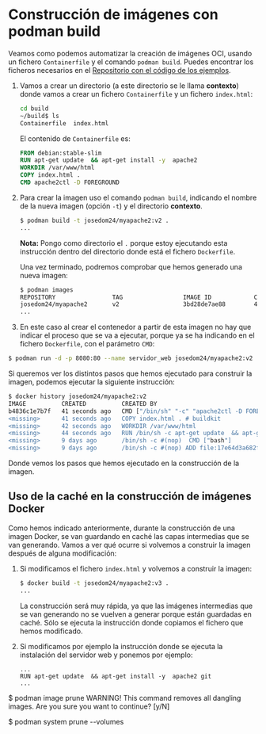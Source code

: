 # Construcción de imágenes con podman build

Veamos como podemos automatizar la creación de imágenes OCI, usando un fichero `Containerfile` y el comando `podman build`. Puedes encontrar los ficheros necesarios en el [Repositorio con el código de los ejemplos](xxx).

1. Vamos a crear un directorio (a este directorio se le llama **contexto**) donde vamos a crear un fichero `Containerfile` y un fichero `index.html`:

    ```bash
    cd build
    ~/build$ ls
    Containerfile  index.html
    ```
    El contenido de `Containerfile` es:

    ```Dockerfile
    FROM debian:stable-slim
    RUN apt-get update  && apt-get install -y  apache2 
    WORKDIR /var/www/html
    COPY index.html .
    CMD apache2ctl -D FOREGROUND
    ```

2. Para crear la imagen uso el comando `podman build`, indicando el nombre de la nueva imagen (opción `-t`) y el directorio **contexto**.

    ```bash
    $ podman build -t josedom24/myapache2:v2 .
    ...
    ```
    **Nota:** Pongo como directorio el `.` porque estoy ejecutando esta instrucción dentro del directorio donde está el fichero `Dockerfile`.

    Una vez terminado, podremos comprobar que hemos generado una nueva imagen:

    ```bash
    $ podman images
    REPOSITORY                TAG                 IMAGE ID            CREATED             SIZE
    josedom24/myapache2       v2                  3bd28de7ae88        43 seconds ago      195MB
    ...
    ```
3. En este caso al crear el contenedor a partir de esta imagen no hay que indicar el proceso que se va a ejecutar, porque ya se ha indicando en el fichero `Dockerfile`, con el parámetro `CMD`:

```bash
$ podman run -d -p 8080:80 --name servidor_web josedom24/myapache2:v2 
```            

Si queremos ver los distintos pasos que hemos ejecutado para construir la imagen, podemos ejecutar la siguiente instrucción:

```bash
$ docker history josedom24/myapache2:v2
IMAGE          CREATED          CREATED BY                                      SIZE      COMMENT
b4836c1e7b7f   41 seconds ago   CMD ["/bin/sh" "-c" "apache2ctl -D FOREGROUN…   0B        buildkit.dockerfile.v0
<missing>      41 seconds ago   COPY index.html . # buildkit                    22B       buildkit.dockerfile.v0
<missing>      42 seconds ago   WORKDIR /var/www/html                           0B        buildkit.dockerfile.v0
<missing>      44 seconds ago   RUN /bin/sh -c apt-get update  && apt-get in…   131MB     buildkit.dockerfile.v0
<missing>      9 days ago       /bin/sh -c #(nop)  CMD ["bash"]                 0B        
<missing>      9 days ago       /bin/sh -c #(nop) ADD file:17e64d3a682fd256f…   74.8MB
```

Donde vemos los pasos que hemos ejecutado en la construcción de la imagen.

## Uso de la caché en la construcción de imágenes Docker

Como hemos indicado anteriormente, durante la construcción de una imagen Docker, se van guardando en caché las capas intermedias que se van generando. Vamos a ver qué ocurre si volvemos a construir la imagen después de alguna modificación:

1. Si modificamos el fichero `index.html` y volvemos a construir la imagen:

    ```bash
    $ docker build -t josedom24/myapache2:v3 .
    ...
    ```
    
    La construcción será muy rápida, ya que las imágenes intermedias que se van generando no se vuelven a generar porque están guardadas en caché. Sólo se ejecuta la instrucción donde copiamos el fichero que hemos modificado.

2. Si modificamos por ejemplo la instrucción donde se ejecuta la instalación del servidor web y ponemos por ejemplo:

    ```
    ...
    RUN apt-get update  && apt-get install -y  apache2 git
    ...
    ```


$ podman image prune
WARNING! This command removes all dangling images.
Are you sure you want to continue? [y/N]


$ podman system prune --volumes
